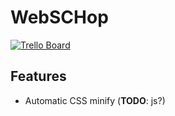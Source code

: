 WebSCHop
===

[![Trello Board](https://img.shields.io/badge/-Trello%20Board-blue.svg?colorB=0079BF&logo=data:image/png;base64,iVBORw0KGgoAAAANSUhEUgAAABgAAAAYCAYAAADgdz34AAAABmJLR0QA/wD/AP+gvaeTAAAACXBIWXMAAA3XAAAN1wFCKJt4AAAAB3RJTUUH4gMfFRg2j85BawAAAJBJREFUSMftk8sNwjAQRGdRukBUwSlOBaEQOqBNqtg+HhciRVYczEZRcvC7rfcz67EsNU4H8ACc/3FgzOfZgoBLugb3czO7/brBRJ+dp5pcjUXFwkjusvebNoF9BABbi+d0wcVewHsW30uFSx8NSTKzYm6NvO+4NwBSFg8RgZANWy3yDfO9xqJnUMS/vY2T8QHlfqEd/I6h/wAAAABJRU5ErkJggg==)
](https://trello.com/)

## Features

- Automatic CSS minify (**TODO**: js?)